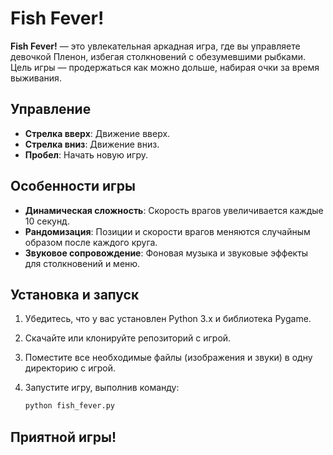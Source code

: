 # Fish Fever!

**Fish Fever!** — это увлекательная аркадная игра, где вы управляете девочкой Пленон, избегая столкновений с обезумевшими рыбками. Цель игры — продержаться как можно дольше, набирая очки за время выживания.

## Управление

- **Стрелка вверх**: Движение вверх.
- **Стрелка вниз**: Движение вниз.
- **Пробел**: Начать новую игру.

## Особенности игры

- **Динамическая сложность**: Скорость врагов увеличивается каждые 10 секунд.
- **Рандомизация**: Позиции и скорости врагов меняются случайным образом после каждого круга.
- **Звуковое сопровождение**: Фоновая музыка и звуковые эффекты для столкновений и меню.

## Установка и запуск

1. Убедитесь, что у вас установлен Python 3.x и библиотека Pygame.
2. Скачайте или клонируйте репозиторий с игрой.
3. Поместите все необходимые файлы (изображения и звуки) в одну директорию с игрой.
4. Запустите игру, выполнив команду:

   ```bash
   python fish_fever.py

## Приятной игры!
